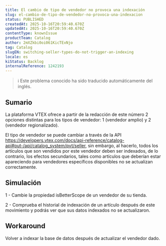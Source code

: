 ```yaml
---
title: El cambio de tipo de vendedor no provoca una indexación
slug: el-cambio-de-tipo-de-vendedor-no-provoca-una-indexacion
status: PUBLISHED
createdAt: 2025-10-16T20:59:40.670Z
updatedAt: 2025-10-16T20:59:40.670Z
contentType: knownIssue
productTeam: Catalog
author: 2mXZkbi0oi061KicTExNjo
tag: Catalog
slugEN: switching-seller-types-do-not-trigger-an-indexing
locale: es
kiStatus: Backlog
internalReference: 1242193
---
```


>ℹ️ Este problema conocido ha sido traducido automáticamente del inglés.

## Sumario


La plataforma VTEX ofrece a partir de la redacción de este número 2 opciones distintas para los tipos de vendedor: 1 (vendedor amplio) y 2 (vendedor regionalizado).

El tipo de vendedor se puede cambiar a través de la API https://developers.vtex.com/docs/api-reference/catalog-api#put-/api/catalog_system/pvt/seller, sin embargo, al hacerlo, todos los artículos que son vendidos por este vendedor deben ser indexados, de lo contrario, los efectos secundarios, tales como artículos que deberían estar apareciendo para vendedores específicos disponibles no se actualizan correctamente.

## Simulación


1 - Cambie la propiedad isBetterScope de un vendedor de su tienda.

2 - Comprueba el historial de indexación de un artículo después de este movimiento y podrás ver que sus datos indexados no se actualizaron.

## Workaround


Volver a indexar la base de datos después de actualizar el vendedor dado.



